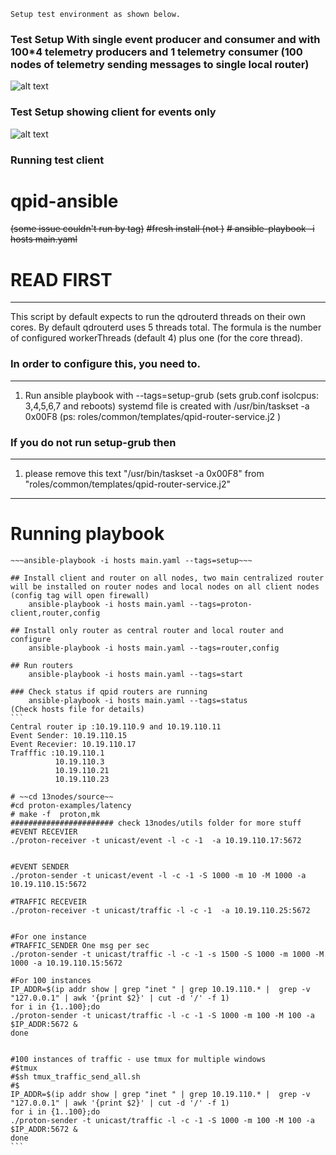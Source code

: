 ```Setup test environment as shown below.```

### Test Setup With single event producer and consumer and with 100*4  telemetry producers and 1 telemetry  consumer (100 nodes of telemetry sending messages to single local router)
![alt text](https://github.com/aneeshkp/qpid-ansible/blob/master/utils/qpidprotonclientsetupwithtelemetry2.png)

### Test Setup showing client for events only
![alt text](https://github.com/aneeshkp/qpid-ansible/blob/master/utils/qpidprotonclientsetup.png)
### Running test client
# qpid-ansible
~~(some issue couldn't run by tag)~~
~~#fresh install (not )~~
~~#	ansible-playbook -i hosts main.yaml~~
# READ FIRST
---
This script by default expects  to run the qdrouterd threads  on their own cores.
By default qdrouterd uses 5 threads total.  The formula is the number
of configured workerThreads (default 4) plus one (for the core
thread).
### In order to configure this, you need to.
---
 1. Run ansible playbook with --tags=setup-grub (sets grub.conf isolcpus: 3,4,5,6,7 and reboots)
 systemd file is created with /usr/bin/taskset -a 0x00F8 (ps: roles/common/templates/qpid-router-service.j2 )
### If you do not run setup-grub then
---
 1. please remove this text "/usr/bin/taskset -a 0x00F8"  from "roles/common/templates/qpid-router-service.j2"

---
# Running playbook
~~~## Run only setup(if required only , sets up ssh and other stuff)~~~
~~~ansible-playbook -i hosts main.yaml --tags=setup~~~

## Install client and router on all nodes, two main centralized router will be installed on router nodes and local nodes on all client nodes (config tag will open firewall)
	ansible-playbook -i hosts main.yaml --tags=proton-client,router,config

## Install only router as central router and local router and configure
	ansible-playbook -i hosts main.yaml --tags=router,config

## Run routers
	ansible-playbook -i hosts main.yaml --tags=start

### Check status if qpid routers are running
	ansible-playbook -i hosts main.yaml --tags=status
(Check hosts file for details)
```
Central router ip :10.19.110.9 and 10.19.110.11
Event Sender: 10.19.110.15
Event Recevier: 10.19.110.17
Trafffic :10.19.110.1
          10.19.110.3
          10.19.110.21
          10.19.110.23

# ~~cd 13nodes/source~~
#cd proton-examples/latency
# make -f  proton,mk
####################### check 13nodes/utils folder for more stuff
#EVENT RECEVIER
./proton-receiver -t unicast/event -l -c -1  -a 10.19.110.17:5672


#EVENT SENDER
./proton-sender -t unicast/event -l -c -1 -S 1000 -m 10 -M 1000 -a 10.19.110.15:5672

#TRAFFIC RECEVEIR
./proton-receiver -t unicast/traffic -l -c -1  -a 10.19.110.25:5672


#For one instance
#TRAFFIC_SENDER One msg per sec
./proton-sender -t unicast/traffic -l -c -1 -s 1500 -S 1000 -m 1000 -M 1000 -a 10.19.110.15:5672

#For 100 instances
IP_ADDR=$(ip addr show | grep "inet " | grep 10.19.110.* |  grep -v "127.0.0.1" | awk '{print $2}' | cut -d '/' -f 1)
for i in {1..100};do
./proton-sender -t unicast/traffic -l -c -1 -S 1000 -m 100 -M 100 -a $IP_ADDR:5672 &
done


#100 instances of traffic - use tmux for multiple windows
#$tmux
#$sh tmux_traffic_send_all.sh
#$
IP_ADDR=$(ip addr show | grep "inet " | grep 10.19.110.* |  grep -v "127.0.0.1" | awk '{print $2}' | cut -d '/' -f 1)
for i in {1..100};do
./proton-sender -t unicast/traffic -l -c -1 -S 1000 -m 100 -M 100 -a $IP_ADDR:5672 &
done
```
